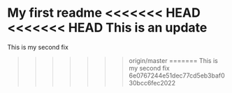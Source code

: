 My first readme
<<<<<<< HEAD
<<<<<<< HEAD
This is an update
=======
This is my second fix
>>>>>>> origin/master
=======
This is my second fix
>>>>>>> 6e0767244e51dec77cd5eb3baf030bcc6fec2022
